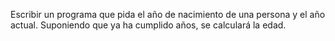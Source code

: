 Escribir un programa que pida el año de nacimiento de una persona y el año actual.
Suponiendo que ya ha cumplido años, se calculará la edad.
